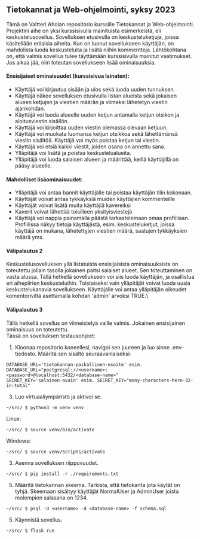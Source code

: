 ## Tietokannat ja Web-ohjelmointi, syksy 2023

Tämä on Valtteri Aholan repositorio kurssille Tietokannat ja Web-ohjelmointi. Projektini aihe on yksi kurssisivulla mainituista esimerkeistä, eli keskustelusovellus.
Sovelluksen etusivulla on keskusteluketjuja, joissa käsitellään erilaisia aiheita. Kun on luonut sovellukseen käyttäjän, on mahdolista luoda keskusteluita ja
lisätä niihin kommentteja. Lähtökohtana on, että valmis sovellus tulee täyttämään kurssisivulla mainitut vaatimukset. Jos aikaa jää, niin toteutan sovellukseen lisää ominaisuuksia.

#### Ensisijaiset ominaisuudet (kurssisivua lainaten):
- Käyttäjä voi kirjautua sisään ja ulos sekä luoda uuden tunnuksen.
- Käyttäjä näkee sovelluksen etusivulla listan alueista sekä jokaisen alueen ketjujen ja viestien määrän ja viimeksi lähetetyn viestin ajankohdan.
- Käyttäjä voi luoda alueelle uuden ketjun antamalla ketjun otsikon ja aloitusviestin sisällön.
- Käyttäjä voi kirjoittaa uuden viestin olemassa olevaan ketjuun.
- Käyttäjä voi muokata luomansa ketjun otsikkoa sekä lähettämänsä viestin sisältöä. Käyttäjä voi myös poistaa ketjun tai viestin.
- Käyttäjä voi etsiä kaikki viestit, joiden osana on annettu sana.
- Ylläpitäjä voi lisätä ja poistaa keskustelualueita.
- Ylläpitäjä voi luoda salaisen alueen ja määrittää, keillä käyttäjillä on pääsy alueelle.

#### Mahdolliset lisäominaisuudet:
- Ylläpitäjä voi antaa bannit käyttäjälle tai poistaa käyttäjän tilin kokonaan.
- Käyttäjät voivat antaa tykkäyksiä muiden käyttäjien kommenteille
- Käyttäjät voivat lisätä muita käyttäjiä kavereiksi
- Kaverit voivat lähettää toisilleen yksityisviestejä
- Käyttäjä voi nappia painamalla päästä tarkastelemaan omaa profiiliaan. Profiilissa näkyy tietoja käyttäjästä, esim. keskusteluketjut, joissa käyttäjä on mukana,
  lähetettyjen viestien määrä, saatujen tykkäyksien määrä yms.

#### Välipalautus 2
Keskustelusovelluksen yllä listatuista ensisijaisista ominaisuuksista on toteutettu jollain tasolla jokainen paitsi salaiset alueet. Sen toteuttaminen on vasta alussa. 
Tällä hetkellä sovellukseen voi siis luoda käyttäjän, ja osallistua eri aihepiirien keskusteluihin. Toistaiseksi vain ylläpitäjät voivat luoda uusia keskustelukanavia sovellukseen.
Käyttäjälle voi antaa ylläpitäjän oikeudet komentoriviltä asettamalla kohdan 'admin' arvoksi TRUE.\

#### Välipalautus 3

Tällä hetkellä sovellus on viimeistelyä vaille valmis. Jokainen ensisijainen ominaisuus on toteutettu.\
Tässä on sovelluksen testausohjeet:

1. Kloonaa repositorio koneellesi, navigoi sen juureen ja luo sinne .env-tiedosto. Määritä sen sisältö seuraavanlaiseksi:
```
DATABASE_URL='tietokannan-paikallinen-osoite' esim. DATABASE_URL="postgresql://<username>:<password>@localhost:5432/<database-name>"
SECRET_KEY='salainen-avain' esim. SECRET_KEY="many-characters-here-32-in-total"
```

3. Luo virtuaaliympäristö ja aktivoi se.
```
~/src/ $ python3 -m venv venv
```
Linux:
```
~/src/ $ source venv/bin/activate
```
Windows:
```
~/src/ $ source venv/Scripts/activate
```
3. Asenna sovelluksen riippuvuudet.
```
~/src/ $ pip install -r ./requirements.txt
```

5. Määritä tietokannan skeema. Tarkista, että tietokanta jota käytät on tyhjä. Skeemaan sisältyy käyttäjät
NormalUser ja AdminUser joista molempien salasana on 1234.
```
~/src/ $ psql -U <username> -d <database-name> -f schema.sql
```

5. Käynnistä sovellus.
```
~/src/ $ flask run
```

